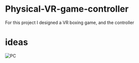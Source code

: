 # Physical-VR-game-controller
For this project I designed a VR boxing game, and the controller

# ideas
![PC](https://user-images.githubusercontent.com/92038037/196718136-71c40d6d-1a8a-4d71-9f47-a55acc4dda6d.png)

